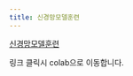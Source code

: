 ```yaml
---
title: 신경망모델훈련
---
```


[신경망모델훈련](https://colab.research.google.com/drive/1xB23p8A1oUgwyJsHi4mxQH2YKg9pBXIw?usp=sharing)

링크 클릭시 colab으로 이동합니다.
